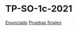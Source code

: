# TP-SO-1c-2021
[Enunciado](https://docs.google.com/document/d/1u54jk7uKaa6BOAXgLuNVfeYN_mwPBje94iX_6KqvqJo/edit)
[Pruebas finales](https://docs.google.com/document/d/1rorLRNnwpM9kKxeuHAwM0mmNN20X0Mb20Q-I66y6sdc/edit#)

